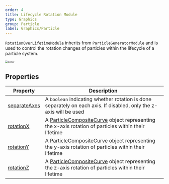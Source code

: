 ```yaml
---
order: 4
title: Lifecycle Rotation Module
type: Graphics
group: Particle
label: Graphics/Particle
---
```


[`RotationOverLifetimeModule`](/apis/core/#RotationOverLifetimeModule) inherits from `ParticleGeneratorModule` and is used to control the rotation changes of particles within the lifecycle of a particle system.

<img src="https://mdn.alipayobjects.com/huamei_qbugvr/afts/img/A*mEUfRa3o7V8AAAAAAAAAAAAADtKFAQ/original" alt="avatar" style="zoom:50%;" />

## Properties

| Property                                                           | Description                                                                                         |
| ------------------------------------------------------------------ | --------------------------------------------------------------------------------------------------- |
| [separateAxes](/apis/core/#RotationOverLifetimeModule-separateAxes) | A `boolean` indicating whether rotation is done separately on each axis. If disabled, only the z-axis will be used |
| [rotationX](/apis/core/#RotationOverLifetimeModule-rotationX)       | A [ParticleCompositeCurve](/apis/core/#ParticleCompositeCurve) object representing the x-axis rotation of particles within their lifetime |
| [rotationY](/apis/core/#RotationOverLifetimeModule-rotationY)       | A [ParticleCompositeCurve](/apis/core/#ParticleCompositeCurve) object representing the y-axis rotation of particles within their lifetime |
| [rotationZ](/apis/core/#RotationOverLifetimeModule-rotationZ)       | A [ParticleCompositeCurve](/apis/core/#ParticleCompositeCurve) object representing the z-axis rotation of particles within their lifetime |

